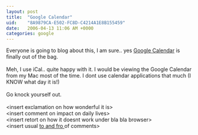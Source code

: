 ```yaml
---
layout: post
title:  "Google Calendar"
uid:	"8A9879CA-E502-FC8D-C4214A1E8B155459"
date:   2006-04-13 11:06 AM +0000
categories: google
---
```

Everyone is going to blog about this, I am sure.. yes <a href="http://www.google.com/calendar">Google Calendar</a> is finally out of the bag.<br /><br />Meh, I use iCal.. quite happy with it. I would be viewing the Google Calendar from my Mac most of the time. I dont use calendar applications that much (I KNOW what day it is!)<br /><br />Go knock yourself out.<br /><br />&lt;insert exclamation on how wonderful it is&gt;<br />&lt;insert comment on impact on daily lives&gt;<br />&lt;insert retort on how it doesnt work under bla bla browser&gt;<br />&lt;insert usual <a href="http://www.bash.org/?23396">to and fro </a>of comments&gt;<br />